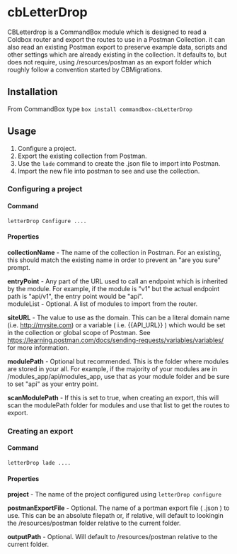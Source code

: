 # cbLetterDrop

CBLetterdrop is a CommandBox module which is designed to read a Coldbox router and export the routes to use in a Postman Collection. it can also read an existing Postman export to preserve example data, scripts and other settings which are already existing in the collection. It defaults to, but does not require, using /resources/postman as an export folder which roughly follow a convention started by CBMigrations.  

## Installation

From CommandBox type `box install commandbox-cbLetterDrop`

## Usage

1. Configure a project.  
2. Export the existing collection from Postman.  
3. Use the `lade` command to create the .json file to import into Postman.  
4. Import the new file into postman to see and use the collection.  


### Configuring a project

#### Command

 `letterDrop Configure ....`  

#### Properties

**collectionName** - The name of the collection in Postman. For an existing, this should match the existing name in order to prevent an "are you sure" prompt.  
  
**entryPoint** - Any part of the URL used to call an endpoint which is inherited by the module. For example, if the module is "v1" but the actual endpoint path is "api/v1", the entry point would be "api".  
moduleList - Optional. A list of modules to import from the router.  

**siteURL** - The value to use as the domain. This can be a literal domain name (i.e. http://mysite.com) or a variable ( i.e. {{API_URL}} ) which would be set in the collection or global scope of Postman. See https://learning.postman.com/docs/sending-requests/variables/variables/ for more information.

**modulePath** - Optional but recommended. This is the folder where modules are stored in your all. For example, if the majority of your modules are in /modules_app/api/modules_app, use that as your module folder and be sure to set "api" as your entry point.  

**scanModulePath** - If this is set to true, when creating an export, this will scan the modulePath folder for modules and use that list to get the routes to export.  

### Creating an export

#### Command

 `letterDrop lade ....`

#### Properties

**project** - The name of the project configured using `letterDrop configure`  

**postmanExportFile** - Optional. The name of a portman export file ( .json ) to use. This can be an absolute filepath or, if relative, will default to lookingin the /resources/postman folder relative to the current folder.  

**outputPath** - Optional. Will default to /resources/postman relative to the current folder.  
